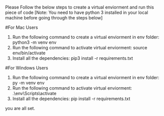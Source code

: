 Please Follow the below steps to create a virtual enviorment and run this piece of code
[Note: You need to have python 3 installed in your local machine before going through the steps below]

#For Mac Users

1. Run the following command to create a virtual enviorment in env folder: python3 -m venv env
2. Run the following command to activate virtual enviorment: source env/bin/activate
3. Install all the dependencies: pip3 install -r requirements.txt

#For Windows Users

1. Run the following command to create a virtual enviorment in env folder: py -m venv env
2. Run the following command to activate virtual enviorment: .\env\Scripts\activate
3. Install all the dependencies: pip install -r requirements.txt

you are all set.
